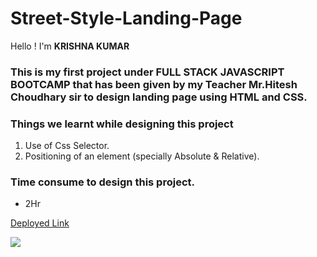 # Street-Style-Landing-Page
Hello ! I'm **KRISHNA KUMAR**

### This is my first project under **FULL STACK JAVASCRIPT BOOTCAMP** that has been given by my Teacher Mr.**Hitesh Choudhary** sir to design landing page using HTML and CSS.

### **Things we learnt while designing this project**
   1. Use of Css Selector. 
   2. Positioning of an element (specially Absolute & Relative). 
              

### **Time consume to design this project.**
   * 2Hr


[Deployed Link](https://app.netlify.com/sites/street-style-landing-page-project01/overview)

![](https://github.com/krishna5867/Street-Style-Landing-Page/blob/main/Screenshot.png)
              
